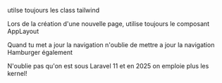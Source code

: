 utilse toujours les class tailwind

Lors de la création d'une nouvelle page, utilise toujours le composant AppLayout

Quand tu met a jour la navigation n'oublie de mettre a jour la navigation Hamburger également

N'oublie pas qu'on est sous Laravel 11 et en 2025 on emploie plus les kernel!
